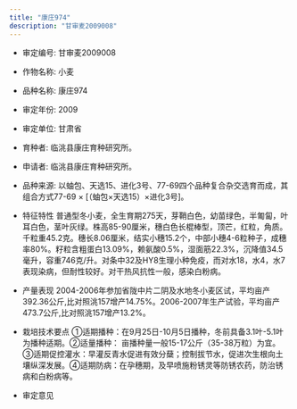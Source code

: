 ```yaml
---
title: "康庄974"
description: "甘审麦2009008"
---
```

* 审定编号:  甘审麦2009008

*  作物名称:  小麦

*  品种名称:  康庄974

*  审定年份:  2009

*  审定单位:  甘肃省

* 育种者:  临洮县康庄育种研究所。

*  申请者:  临洮县康庄育种研究所。

*  品种来源:  以蚰包、天选15、进化3号、77-69四个品种复合杂交选育而成，其组合方式77-69 × [（蚰包×天选15）×进化3号]。

*  特征特性
普通型冬小麦，全生育期275天，芽鞘白色，幼苗绿色，半匍匐，叶耳白色，茎叶灰绿。株高85-90厘米，穗白色长棍棒型，顶芒，红粒，角质。千粒重45.2克。穗长8.06厘米，结实小穗15.2个，中部小穗4-6粒种子，成穗率80%。籽粒含粗蛋白13.09%，赖氨酸0.5%，湿面筋22.3%，沉降值34.5毫升，容重746克/升。对条中32及HY8生理小种免疫，而对水18，水4，水7表现染病，但耐性较好。对干热风抗性一般，感染白粉病。

*  产量表现
2004-2006年参加省陇中片二阴及水地冬小麦区试，平均亩产392.36公斤,比对照洮157增产14.75%。2006-2007年生产试验，平均亩产473.7公斤,比对照洮157增产13.2%。

*  栽培技术要点
①适期播种：在9月25日-10月5日播种，冬前具备3.1叶-5.1叶为播种适期。②适量播种： 亩播种量一般15-17公斤（35-38万粒）为宜。③适期促控灌水：早灌反青水促进有效分蘖；控制拔节水，促进次生根向土壤纵深发展。④适期防病：在孕穗期，及早喷施粉锈灵等防锈农药，防治锈病和白粉病等。

*  审定意见

